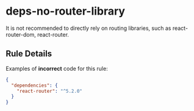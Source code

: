 # deps-no-router-library

It is not recommended to directly rely on routing libraries, such as react-router-dom, react-router. 


## Rule Details

Examples of **incorrect** code for this rule:

```json
{
  "dependencies": {
    "react-router": "^5.2.0"
  }
}
```
